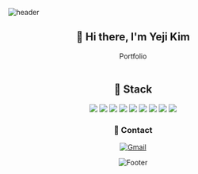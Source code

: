 ![header](https://capsule-render.vercel.app/api?type=waving&color=3498DB&height=280&section=header&text=yeji%20kim();&20&fontSize=90&&fontColor=FDFEFE&fontAlign=38)

<div align=center><h2>👋 Hi there, I'm Yeji Kim</h2></div>
<div align=center>Portfolio</div>
<br>

<div align=center><h2>📖 Stack </h2></div>

<div align=center> 
 <img src="https://img.shields.io/badge/java-FFFFFF.svg?style=for-the-badge&logo=java&logoColor=black"> 
 <img src="https://img.shields.io/badge/javascript-FFFFFF.svg?style=for-the-badge&logo=javascript&logoColor=black">
 <img src="https://img.shields.io/badge/html-FFFFFF.svg?style=for-the-badge&logo=html5&logoColor=black">
 <img src="https://img.shields.io/badge/css-FFFFFF.svg?style=for-the-badge&logo=css3&logoColor=black">
 <img src="https://img.shields.io/badge/react-FFFFFF.svg?style=for-the-badge&logo=react&logoColor=black">
 <img src="https://img.shields.io/badge/node.js-FFFFFF.svg?style=for-the-badge&logo=node.js&logoColor=black">
  <img src="https://img.shields.io/badge/spring-FFFFFF.svg?style=for-the-badge&logo=spring&logoColor=black">
 <img src="https://img.shields.io/badge/mysql-FFFFFF.svg?style=for-the-badge&logo=mysql&logoColor=black">
 <img src="https://img.shields.io/badge/python-FFFFFF.svg?style=for-the-badge&logo=python&logoColor=black">
 
 
### 🌊 Contact
 [![Gmail](https://img.shields.io/badge/Gmail-CED46A.svg?style=for-the-badge&logo=Gmail&logoColor=white)](mailto:yeji.sep.k@gmail.com)

 
![Footer](https://capsule-render.vercel.app/api?type=waving&color=3498DB&height=220&section=footer)
